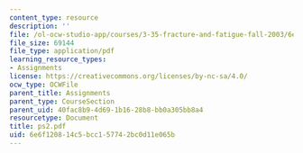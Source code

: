 ```yaml
---
content_type: resource
description: ''
file: /ol-ocw-studio-app/courses/3-35-fracture-and-fatigue-fall-2003/6e6f120814c5bcc157742bc0d11e065b_ps2.pdf
file_size: 69144
file_type: application/pdf
learning_resource_types:
- Assignments
license: https://creativecommons.org/licenses/by-nc-sa/4.0/
ocw_type: OCWFile
parent_title: Assignments
parent_type: CourseSection
parent_uid: 40fac8b9-4d69-1b16-28b8-bb0a305bb8a4
resourcetype: Document
title: ps2.pdf
uid: 6e6f1208-14c5-bcc1-5774-2bc0d11e065b
---
```

